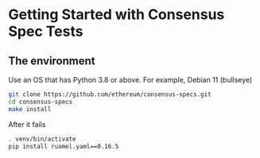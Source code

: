 # Getting Started with Consensus Spec Tests

## The environment

Use an OS that has Python 3.8 or above. For example, Debian 11 (bullseye)


```sh
git clone https://github.com/ethereum/consensus-specs.git
cd consensus-specs
make install
```

After it fails

```sh
. venv/bin/activate
pip install ruamel.yaml==0.16.5
